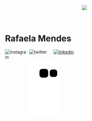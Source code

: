 <img align="right" width="250px" style="margin-top:-20px" src="https://user-images.githubusercontent.com/81865736/213190394-e7cc6fff-e0fd-4528-875a-b0d6921715b8.png">

</br>
</br>

<div dsplay="inline-block">
 
 <h1 align="left">Rafaela Mendes</h1>
 <a href="#">
    <img align="left" width="80px" src="https://i.ibb.co/qkGSp1D/instagram.png" alt="instagram" style="vertical-align:top;">
  </a> 
  <a href="#">
    <img align="left" width="80px" src="https://i.ibb.co/ZcFHDpv/twitter.png" alt="twitter" style="vertical-align:top;">
  </a>
  <a href="#">
    <img width="80px" src="https://i.ibb.co/RyZx12b/linkedin.png" alt="linkedin" style="vertical-align:top;">
  </a>
</div>

<div>

![Snake animation](https://github.com/Rafa-MMf/Rafa-MMf/blob/output/github-contribution-grid-snake.svg)

</div>
                
